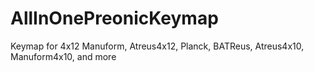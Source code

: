 # AllInOnePreonicKeymap
Keymap for 4x12 Manuform, Atreus4x12, Planck, BATReus, Atreus4x10, Manuform4x10, and more
